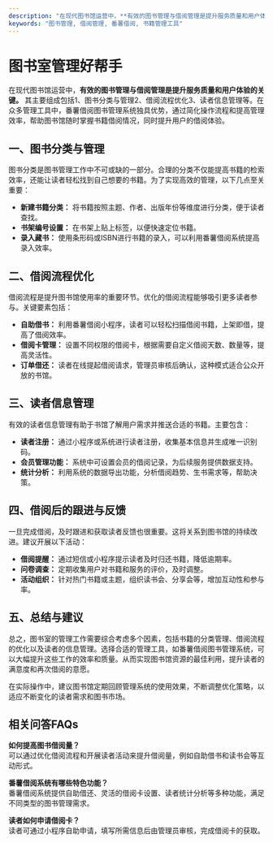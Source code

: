 ```yaml
---
description: "在现代图书馆运营中，**有效的图书管理与借阅管理是提升服务质量和用户体验的关键。** 其主要组成包括1、图书分类与管理2、借阅流程优化3、读者信息管理等。在众多管理工具中，番薯借阅图书管理系统独具优势，通过简化操作流程和提高管理效率，帮助图书馆随时掌握书籍借阅情况，同时提升用户的借阅体验。"
keywords: "图书管理, 借阅管理, 番薯借阅, 书籍管理工具"
---
```

# 图书室管理好帮手

在现代图书馆运营中，**有效的图书管理与借阅管理是提升服务质量和用户体验的关键。** 其主要组成包括1、图书分类与管理2、借阅流程优化3、读者信息管理等。在众多管理工具中，番薯借阅图书管理系统独具优势，通过简化操作流程和提高管理效率，帮助图书馆随时掌握书籍借阅情况，同时提升用户的借阅体验。

## 一、图书分类与管理

图书分类是图书管理工作中不可或缺的一部分。合理的分类不仅能提高书籍的检索效率，还能让读者轻松找到自己想要的书籍。为了实现高效的管理，以下几点至关重要：

- **新建书籍分类：** 将书籍按照主题、作者、出版年份等维度进行分类，便于读者查找。
- **书架编号设置：** 在书架上贴上标签，以便快速定位书籍。
- **录入藏书：** 使用条形码或ISBN进行书籍的录入，可以利用番薯借阅系统提高录入效率。

## 二、借阅流程优化

借阅流程是提升图书馆使用率的重要环节。优化的借阅流程能够吸引更多读者参与。关键要素包括：

- **自助借书：** 利用番薯借阅小程序，读者可以轻松扫描借阅书籍，上架即借，提高了借阅效率。
- **借阅卡管理：** 设置不同权限的借阅卡，根据需要自定义借阅天数、数量等，提高灵活性。
- **订单借还：** 读者在线提起借阅请求，管理员审核后确认，这种模式适合公众开放的书馆。

## 三、读者信息管理

有效的读者信息管理有助于书馆了解用户需求并推送合适的书籍。主要包含：

- **读者注册：** 通过小程序或系统进行读者注册，收集基本信息并生成唯一识别码。
- **会员管理功能：** 系统中可设置会员的借阅记录，为后续服务提供数据支持。
- **统计分析：** 利用系统的数据导出功能，分析借阅趋势、生书需求等，帮助决策。

## 四、借阅后的跟进与反馈

一旦完成借阅，及时跟进和获取读者反馈也很重要。这将关系到图书馆的持续改进。建议开展以下活动：

- **借阅提醒：** 通过短信或小程序提示读者及时归还书籍，降低逾期率。
- **问卷调查：** 定期收集用户对书籍和服务的评价，及时调整。
- **活动组织：** 针对热门书籍或主题，组织读书会、分享会等，增加互动性和参与率。

## 五、总结与建议

总之，图书室的管理工作需要综合考虑多个因素，包括书籍的分类管理、借阅流程的优化以及读者的信息管理。选择合适的管理工具，如番薯借阅图书管理系统，可以大幅提升这些工作的效率和质量。从而实现图书馆资源的最佳利用，提升读者的满意度和再次借阅的意愿。

在实际操作中，建议图书馆定期回顾管理系统的使用效果，不断调整优化策略，以适应不断变化的读者需求和图书市场。

## 相关问答FAQs

**如何提高图书借阅量？**  
可以通过优化借阅流程和开展读者活动来提升借阅量，例如自助借书和读书会等互动形式。

**番薯借阅系统有哪些特色功能？**  
番薯借阅系统提供自助借还、灵活的借阅卡设置、读者统计分析等多种功能，满足不同类型的图书管理需求。

**读者如何申请借阅卡？**  
读者可通过小程序自助申请，填写所需信息后由管理员审核，完成借阅卡的获取。
